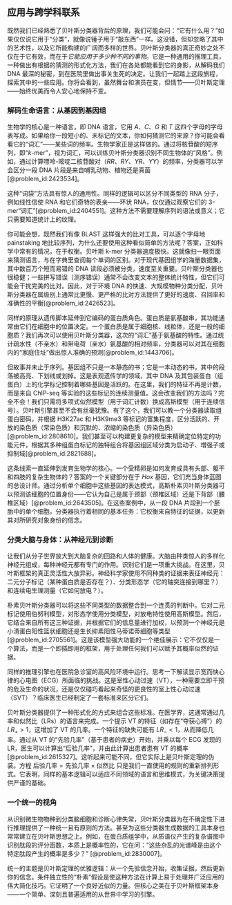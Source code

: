 ## 应用与跨学科联系

既然我们已经熟悉了贝叶斯分类器背后的原理，我们可能会问：“它有什么用？”如果仅仅说它用于“分类”，就像说锤子用于“敲东西”一样。这没错，但却忽略了其中的艺术性，以及它所能构建的广阔而多样的世界。贝叶斯分类器的真正奇妙之处不仅在于它有效，而在于*它能应用于多少种不同的事物*。它是一种通用的推理工具，一种做出有根据的猜测的形式化方法，我们在各处都能看到它的身影，从解码我们 DNA 最深的秘密，到在医院里做出事关生死的决定。让我们一起踏上这段旅程，探索其中的一些应用。你将会看到，虽然舞台和演员在变，但情节——贝叶斯定理——始终优美而令人安心地保持不变。

### 解码生命语言：从基因到基因组

生物学的核心是一种语言，即 DNA 语言，它用 $A$、$C$、$G$ 和 $T$ 这四个字母的字母表写成。如果给你一段短小的、未标记的文本，你如何猜测它的来源？你可能会看看它的“词汇”——某些词的频率。生物学家正是这样做的。通过将核苷酸的短序列，即“$k$-mer”，视为词汇，可以训练贝叶斯分类器识别不同生物体的“风格”。例如，通过计算嘌呤-嘧啶二核苷酸对（$RR$、$RY$、$YR$、$YY$）的频率，分类器可以学会区分一段 DNA 片段是来自哺乳动物、植物还是真菌[@problem_id:2423534]。

这种“词袋”方法具有惊人的通用性。同样的逻辑可以区分不同类型的 RNA 分子，例如线性信使 RNA 和它们奇特的表亲——环状 RNA，仅仅通过观察它们的 3-mer“词汇”[@problem_id:2404551]。这种方法不需要理解序列的语法或意义；它只需要知道统计上的纹理。

你可能会想，既然我们有像 BLAST 这样强大的比对工具，可以逐个字母地 painstaking 地比较序列，为什么还要使用这种看似简单的方法呢？答案，正如科学中常有的情况，在于权衡。贝叶斯 k-mer 分类器速度极快。这就像扫一眼页面来猜测语言，与在字典里查阅每个单词的区别。对于现代基因组学的海量数据集，其中数百万个短而易错的 DNA 读段必须被分类，速度至关重要。贝叶斯分类器也很稳健；一些拼写错误（测序错误）通常不会改变文本的整体统计特性，但它们可能会干扰完美的比对。因此，对于环境 DNA 的快速、大规模物种分类分配，贝叶斯分类器在属级别上通常比更慢、更严格的比对方法提供了更好的速度、召回率和准确性的平衡[@problem_id:2426523]。

同样的原理从遗传脚本延伸到它编码的蛋白质角色。蛋白质是氨基酸串，其功能通常由它们在细胞中的位置决定。一个蛋白质是属于细胞核、线粒体，还是一般的细胞质？我们再次可以使用贝叶斯分类器，这次的“词汇”基于氨基酸的特性。通过统计疏水性（不亲水）和带电荷（亲水）氨基酸的相对频率，分类器可以对其在细胞内的“家庭住址”做出惊人准确的预测[@problem_id:1443706]。

但故事并未止于序列。基因组不只是一本静态的书；它是一本动态的书，其中的段落被高亮、下划线或划掉。这是表观遗传学的领域，其中 DNA 及其包装蛋白（组蛋白）上的化学标记控制着哪些基因是活跃的。在这里，我们的特征不再是计数，而是来自 ChIP-seq 等实验的这些标记的连续测量值。这会改变我们的方法吗？完全不会！我们只需将多项式似然模型（用于词汇计数）换成高斯模型（用于连续信号）。贝叶斯引擎甚至不会有丝毫犹豫。有了这个，我们可以教一个分类器读取组蛋白密码，并根据 H3K27ac 和 H3K9me3 等标记的富集程度，区分活跃的、开放的染色质（常染色质）和沉默的、浓缩的染色质（异染色质）[@problem_id:2808610]。我们甚至可以构建更复杂的模型来精确定位特定的功能元件，根据其多种组蛋白标记的独特组合将基因组区域分类为启动子、增强子或抑制域[@problem_id:2821688]。

这条线索一直延伸到发育生物学的核心。一个受精卵是如何发育成具有头部、躯干和四肢的复杂生物体的？答案的一个关键部分在于 *Hox* 基因，它们充当身体蓝图的总设计师。通过分析单个细胞中这些基因的表达模式，高斯朴素贝叶斯分类器可以预测该细胞的位置身份——它认为自己是属于颈部（颈椎区域）还是下背部（腰椎区域）[@problem_id:2643505]。在这些案例中，从一段 DNA 片段到一个胚胎中的单个细胞，分类器执行着相同的基本任务：它权衡来自特征的证据，以更新其对所研究对象身份的信念。

### 分类大脑与身体：从神经元到诊断

让我们从分子世界放大到大脑复杂的回路和人体的健康。大脑由种类惊人的多样化神经元组成，每种神经元都有专门的作用。识别它们是一项重大挑战。在这里，贝叶斯框架的真正灵活性大放异彩。神经科学家使用不同种类的证据来表征神经元：二元分子标记（某种蛋白质是否存在？）、分类形态学（它的轴突连接到哪里？）和连续电生理测量（它如何放电？）。

朴素贝叶斯分类器可以将这些不同类型的数据整合到一个连贯的判断中。它对二元标记使用伯努利模型，对形态学使用分类模型，对放电特性使用高斯模型。然后，它结合来自所有这三种证据，并根据它们的信息量进行加权，以预测一个神经元是小清蛋白阳性篮状细胞还是生长抑素阳性马蒂诺蒂细胞等类型[@problem_id:2705561]。这是该模型强大功能的一个绝佳展示：它不仅仅是一个算法，而是一个即插即用的框架，用于处理任何我们可以赋予其概率似然的证据。

同样的推理引擎也在医院急诊室的高风险环境中运行。思考一下解读显示宽而快心律的心电图（ECG）所面临的挑战。这是室性心动过速（VT），一种需要立即干预的危及生命的状况，还是仅仅碰巧看起来奇怪的更良性的室上性心动过速（SVT）？临床医生已经制定了一套标准来区分它们。

贝叶斯分类器提供了一种形式化的方式来组合这些标准。在医学界，这通常通过几率和似然比（LRs）的语言来完成。一个提示 VT 的特征（如存在“夺获心搏”）的 $LR_+ > 1$，这增加了 VT 的几率。一个特征的缺失可能有 $LR_- \lt 1$，从而降低几率。通过从 VT 的“先验几率”（基于患者的病史）开始，并乘以每个 ECG 发现的 LR，医生可以计算出“后验几率”，并由此计算出患者患有 VT 的概率[@problem_id:2615327]。这听起来可能不同，但它实际上是贝叶斯定理的伪装。方程 $\text{后验几率} = \text{先验几率} \times \text{似然比}$ 只是我们一直使用的规则的重新排列形式。它表明，同样的基本逻辑可以适应不同领域的语言和思维模式，为关键决策提供严谨的基础。

### 一个统一的视角

从识别微生物物种到分类脑细胞和诊断心律失常，贝叶斯分类器为在不确定性下进行推理提供了一种统一且有原则的方法。甚至为这些分类器生成数据的工具本身也常常建立在贝叶斯思想之上。例如，在蛋白质组学中，从质谱仪产生的复杂谱图中识别肽段的评分函数，本质上是概率性的，它在问：“这些杂乱的光谱峰是由这个特定肽段产生的概率是多少？” [@problem_id:2830007]。

统一的主题是贝叶斯定理的优雅逻辑：从一个先验信念开始，收集证据，然后更新你的信念。条件独立性的“朴素”假设是使这种方法在计算上易于处理并广泛应用的伟大简化技巧。它证明了一个良好近似的力量。但核心之美在于贝叶斯框架本身——一个简单、深刻且普遍适用的从世界中学习的引擎。
